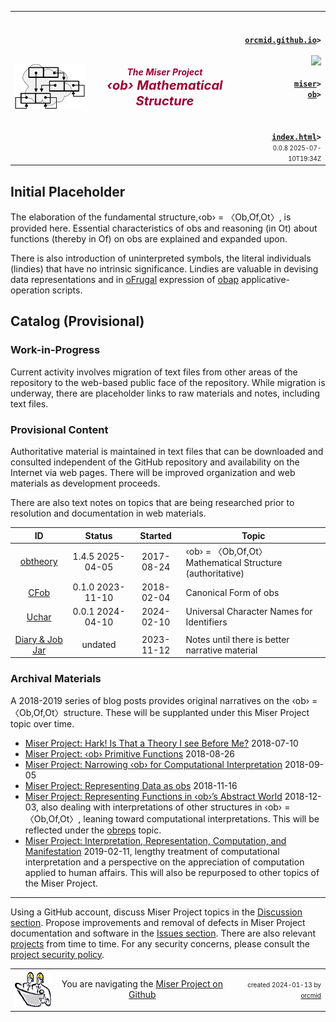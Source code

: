 <!-- index.md 0.0.8                 UTF-8                         2025-07-10
     ----1----|----2----|----3----|----4----|----5----|----6----|----7----|--*
     source <https://github.com/orcmid/miser/blob/master/docs/ob/index.md>
     publication <https://orcmid.github.io/miser/ob/>
     -->

<table border="0" width="100%">
  <tr>
    <td width="25%" align="left" height="6">
       <a href="../" title="The Miser Project on GitHub">
       <img src="../images/misertheory-logo.png" /></a>
    </td>
       <td width="48%" height="6"><p align="center"><font color="#990033"><strong>
    <i>The Miser Project</i><br />
    <i><big><big>‹ob› Mathematical Structure</big></big></i></strong></font></p>
    </td>
    <td width="27%" height="6" valign="middle" align="right">
      <b><code>
      <a href="../../" target="_top">orcmid.github.io</a>&gt;
      </code></b>
      <br />
      <a href="https://clustrmaps.com/site/1bw9w" title="Visit tracker">
            <img src="//www.clustrmaps.com/map_v2.png?d=3-2eQV4fOuelVHp_YtztZ0hl9Uj4ei9zLKw_nRgCgyM&cl=ffffff" />
      </a>
      <br />
      <b><code>
      <a href="../" target="_top">miser</a>&gt;
      <a href="./" target="_top">ob</a>&gt;
      </code></b>
      <br /><br />
      <b><code>
      <a href="index.html" target="_top">index.html</a>&gt;</code></b>
      <br />
      <small><small>
        0.0.8 2025-07-10T19:34Z<!-- MAINTAIN THIS MANUALLY -->
      </small></small>
      </td>
  </tr>
</table>

## Initial Placeholder

The elaboration of the fundamental structure,‹ob› = 〈Ob,Of,Ot〉, is
provided here.  Essential characteristics of obs and reasoning (in Ot)
about functions (thereby in Of) on obs are explained and expanded upon.

There is also introduction of uninterpreted symbols, the literal
individuals (lindies) that have no intrinsic significance.  Lindies are
valuable in devising data representations and in [oFrugal](../oFrugal)
expression of [obap](../obap) applicative-operation scripts.

## Catalog (Provisional)

### Work-in-Progress

Current activity involves migration of text files from other areas of the
repository to the web-based public face of the repository.  While migration
is underway, there are placeholder links to raw materials and notes, including
text files.

### Provisional Content

Authoritative material is maintained in text files that can be downloaded
and consulted independent of the GitHub repository and availability on the
Internet via web pages.  There will be improved organization and web materials
as development proceeds.

There are also text notes on topics that are being researched prior to
resolution and documentation in web materials.

| **ID** | **Status** | **Started** | **Topic** |
|   :-:   |   :-:   |  :-:   |  ---  |
| [obtheory](obtheory.txt)| 1.4.5 2025-04-05 | 2017-08-24 | ‹ob› = 〈Ob,Of,Ot〉Mathematical Structure \(authoritative\)|
| [CFob](CFob.txt)        | 0.1.0 2023-11-10 | 2018-02-04 | Canonical Form of obs |
| [Uchar](Uchar.txt)      | 0.0.1 2024-04-10 | 2024-02-10 | Universal Character Names for Identifiers |
|                         |                  |            |              |
| [Diary & Job Jar](c000000.htm)  | undated  | 2023-11-12 | Notes until there is better narrative material |

### Archival Materials

A 2018-2019 series of blog posts provides original narratives on the
‹ob› = 〈Ob,Of,Ot〉structure.  These will be supplanted under this Miser
Project topic over time.

 - [Miser Project: Hark! Is That a Theory I see Before Me?](https://orcmid.blogspot.com/2018/07/miser-project-hark-is-that-theory-i-see.html) 2018-07-10
 - [Miser Project: ‹ob› Primitive Functions](https://orcmid.blogspot.com/2018/08/miser-project-ob-primitive-functions.html) 2018-08-26
 - [Miser Project: Narrowing ‹ob› for Computational Interpretation](https://orcmid.blogspot.com/2018/09/miser-project-narrowing-ob-for.html) 2018-09-05
 - [Miser Project: Representing Data as obs](https://orcmid.blogspot.com/2018/11/miser-project-representing-data-as-obs.html) 2018-11-16
 - [Miser Project: Representing Functions in ‹ob›’s Abstract World](https://orcmid.blogspot.com/2018/12/miser-project-representing-functions-in.html) 2018-12-03,
 also dealing with interpretations of other structures in ‹ob› = 〈Ob,Of,Ot〉,
 leaning toward computational interpretations.  This will be reflected under
 the [obreps](../obreps) topic.
 - [Miser Project: Interpretation, Representation, Computation, and Manifestation](https://orcmid.blogspot.com/2019/02/miser-project-interpretation.html) 2019-02-11,
lengthy treatment of computational interpretation and a perspective on
the appreciation of computation applied to human affairs.  This will also be
repurposed to other topics of the Miser Project.

----

Using a GitHub account, discuss Miser Project topics in the
[Discussion section](https://github.com/orcmid/miser/discussions).  Propose
improvements and removal of defects in Miser Project documentation and
software in the [Issues section](https://github.com/orcmid/miser/issues).
There are also relevant
[projects](https://github.com/orcmid/miser/projects?query=is%3Aopen)
from time to time.  For any security concerns, please consult the
[project security policy](https://github.com/orcmid/miser/security).

<table border="0" cellspacing="3" width="100%">
  <tr>
    <td width="14%">
	<a href="index.htm" target="_top">
       <img border="0" src="../images/hardhat-thumb.gif" alt="Hard Hat Area"
            align="left" width="80" height="57">
       </a>
    </td>
    <td width="54%" valign="middle" align="center">
      You are navigating the <a href="../">Miser Project on Github</a></td>
    <td width="30%">
      <p align="right"><font size="-2">created 2024-01-13 by
         <a target="_top" href="../../orcmid">orcmid</a> </font></p>
    </td>
  </tr>
</table>
<!--
  0.0.8  2025-07-10T19:34Z Adapt top/bottom banners to 0.1.2 hybridForm
  0.0.7  2025-04-05T18:51Z Reflect obtheory.txt as authoritative
  0.0.6  2024-06-12T16:57Z Add archival materials
  0.0.5  2024-06-12T15:50Z More touch-ups, tracking of provisional files
  0.0.4  2024-01-18T18:45Z Touch-ups, move sketch.txt to oFrugal
  0.0.3  2024-01-15T19:55Z 1.3.0 obtheory
  0.0.2  2024-01-14T22:12Z Make stable for now
  0.0.1  2024-01-13T19:22Z Touch-ups for obtheory
  0.0.0  2024-01-13T17:33Z Placeholder from 0.2.2 index.md Miser as boilerplate


               *** end of miser/docs/ob/index.md ***                     -->
